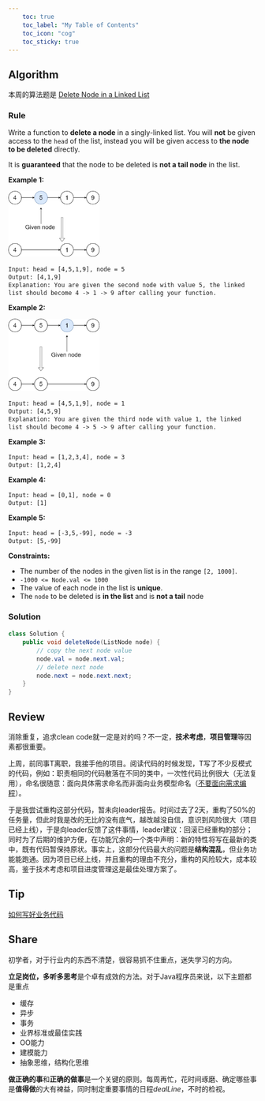 ```yaml
---
    toc: true
    toc_label: "My Table of Contents"
    toc_icon: "cog"
    toc_sticky: true
---
```


## Algorithm

本周的算法题是 [Delete Node in a Linked List](https://leetcode.com/problems/delete-node-in-a-linked-list/)

### **Rule**

Write a function to **delete a node** in a singly-linked list. You will **not** be given access to the `head` of the list, instead you will be given access to **the node to be deleted** directly.

It is **guaranteed** that the node to be deleted is **not a tail node** in the list.

**Example 1:**

<img src="../assets/images/node1.jpg" style="zoom:33%;" />

```
Input: head = [4,5,1,9], node = 5
Output: [4,1,9]
Explanation: You are given the second node with value 5, the linked list should become 4 -> 1 -> 9 after calling your function.
```

**Example 2:**

<img src="../assets/images/node2.jpg" style="zoom:33%;" />

```
Input: head = [4,5,1,9], node = 1
Output: [4,5,9]
Explanation: You are given the third node with value 1, the linked list should become 4 -> 5 -> 9 after calling your function.
```

**Example 3:**

```
Input: head = [1,2,3,4], node = 3
Output: [1,2,4]
```

**Example 4:**

```
Input: head = [0,1], node = 0
Output: [1]
```

**Example 5:**

```
Input: head = [-3,5,-99], node = -3
Output: [5,-99]
```

**Constraints:**

- The number of the nodes in the given list is in the range `[2, 1000]`.
- `-1000 <= Node.val <= 1000`
- The value of each node in the list is **unique**.
- The `node` to be deleted is **in the list** and is **not a tail** node

### **Solution**

```java
class Solution {
    public void deleteNode(ListNode node) {
        // copy the next node value        
        node.val = node.next.val;
        // delete next node
        node.next = node.next.next;
    }
}
```

## Review

 消除重复，追求clean code就一定是对的吗？不一定，**技术考虑**，**项目管理**等因素都很重要。

上周，前同事T离职，我接手他的项目。阅读代码的时候发现，T写了不少反模式的代码，例如：职责相同的代码散落在不同的类中，一次性代码比例很大（无法复用），命名很随意：面向具体需求命名而非面向业务模型命名（[不要面向需求编程](http://blog.itpub.net/31559354/viewspace-2740217/)）。

于是我尝试重构这部分代码，暂未向leader报告。时间过去了2天，重构了50%的任务量，但此时我是改的无比的没有底气，越改越没自信，意识到风险很大（项目已经上线），于是向leader反馈了这件事情，leader建议：回滚已经重构的部分；同时为了后期的维护方便，在功能冗余的一个类中声明：新的特性将写在最新的类中，既有代码暂保持原状。事实上，这部分代码最大的问题是**结构混乱**，但业务功能能跑通。因为项目已经上线，并且重构的理由不充分，重构的风险较大，成本较高，鉴于技术考虑和项目进度管理这是最佳处理方案了。


## Tip

[如何写好业务代码](https://www.zhihu.com/question/60761181)

## Share

初学者，对于行业内的东西不清楚，很容易抓不住重点，迷失学习的方向。

**立足岗位，多听多思考**是个卓有成效的方法。对于Java程序员来说，以下主题都是重点

- 缓存
- 异步
- 事务
- 业界标准或最佳实践
- OO能力
- 建模能力
- 抽象思维，结构化思维

**做正确的事**和**正确的做事**是一个关键的原则。每周再忙，花时间琢磨、确定哪些事是**值得做**的大有裨益，同时制定重要事情的日程*dealLine*，不时的检视。

